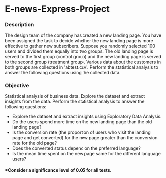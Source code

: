 # E-news-Express-Project
### Description
The design team of the company has created a new landing page. You have been assigned the task to decide whether the new landing page is more effective to gather new subscribers. Suppose you randomly selected 100 users and divided them equally into two groups. The old landing page is served to the first group (control group) and the new landing page is served to the second group (treatment group). Various data about the customers in both groups are collected in 'abtest.csv'. Perform the statistical analysis to answer the following questions using the collected data. 

### Objective  
Statistical analysis of business data. Explore the dataset and extract insights from the data. 
Perform the statistical analysis to answer the following questions:  
  * Explore the dataset and extract insights using Exploratory Data Analysis. 
  * Do the users spend more time on the new landing page than the old landing page? 
  * Is the conversion rate (the proportion of users who visit the landing page and get converted) for the new page greater than the conversion rate for the old page? 
  * Does the converted status depend on the preferred language? 
  * Is the mean time spent on the new page same for the different language users? 
  
#### *Consider a significance level of 0.05 for all tests.
